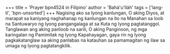 +++
title = 'Prayer bpn4524 in Filipino'
author = 'Bahá'u'lláh'
tags = ['lang-tl', 'bpn-unsorted']
+++
Nagising ako sa Iyong kanlungan, O aking Diyos, at marapat sa kaniyang naghahanap ng kanlungan na ito na Manahan sa loob na Santuwaryo ng Iyong pangangalaga at sa Kuta ng Iyong pagtatanggol. Tanglawan ang aking panloob na sarili, O aking Panginoon, ng mga karingalan ng Pamimitak ng Iyong Kapahayagan, gaya rin ng Iyong pagkakatanglaw sa aking panlabas na katauhan sa pamamagitan ng ilaw sa umaga ng Iyong pagtatangkilik.
